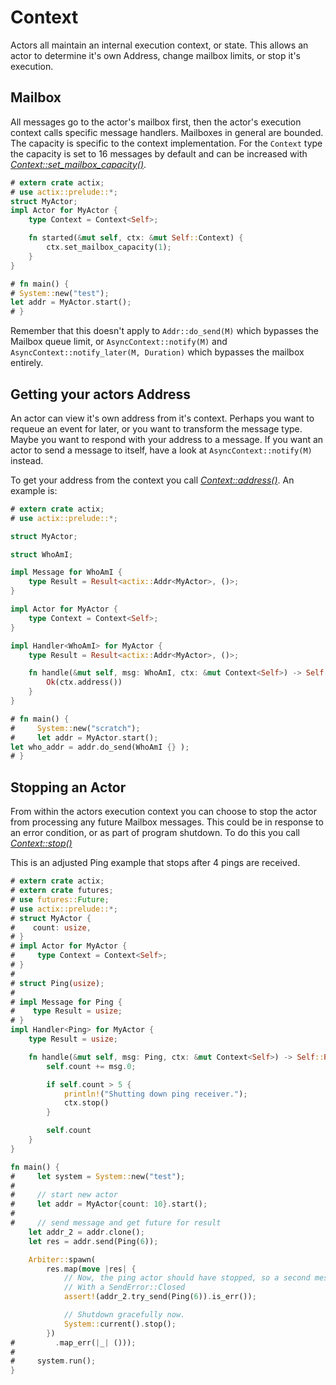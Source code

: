 # Context

Actors all maintain an internal execution context, or state. This
allows an actor to determine it's own Address, change mailbox limits,
or stop it's execution.

## Mailbox

All messages go to the actor's mailbox first, then the actor's execution context
calls specific message handlers. Mailboxes in general are bounded. The capacity is
specific to the context implementation. For the `Context`  type the capacity is set to
16 messages by default and can be increased with
[*Context::set_mailbox_capacity()*](../actix/struct.Context.html#method.set_mailbox_capacity).

```rust
# extern crate actix;
# use actix::prelude::*;
struct MyActor;
impl Actor for MyActor {
    type Context = Context<Self>;

    fn started(&mut self, ctx: &mut Self::Context) {
        ctx.set_mailbox_capacity(1);
    }
}

# fn main() {
# System::new("test");
let addr = MyActor.start();
# }
```

Remember that this doesn't apply to `Addr::do_send(M)` which bypasses the Mailbox queue limit, or
`AsyncContext::notify(M)` and `AsyncContext::notify_later(M, Duration)` which bypasses the mailbox
entirely.

## Getting your actors Address

An actor can view it's own address from it's context. Perhaps you want to requeue an event for
later, or you want to transform the message type. Maybe you want to respond with your address
to a message. If you want an actor to send a message to itself, have a look at
`AsyncContext::notify(M)` instead.

To get your address from the context you call
[*Context::address()*](../actix/struct.Context.html#method.address). An example is:

```rust
# extern crate actix;
# use actix::prelude::*;

struct MyActor;

struct WhoAmI;

impl Message for WhoAmI {
    type Result = Result<actix::Addr<MyActor>, ()>;
}

impl Actor for MyActor {
    type Context = Context<Self>;
}

impl Handler<WhoAmI> for MyActor {
    type Result = Result<actix::Addr<MyActor>, ()>;

    fn handle(&mut self, msg: WhoAmI, ctx: &mut Context<Self>) -> Self::Result {
        Ok(ctx.address())
    }
}

# fn main() {
#     System::new("scratch");
#     let addr = MyActor.start();
let who_addr = addr.do_send(WhoAmI {} );
# }

```

## Stopping an Actor

From within the actors execution context you can choose to stop the actor from processing
any future Mailbox messages. This could be in response to an error condition, or as part
of program shutdown. To do this you call [*Context::stop()*](../actix/struct.Context.html#method.stop)

This is an adjusted Ping example that stops after 4 pings are received.

```rust
# extern crate actix;
# extern crate futures;
# use futures::Future;
# use actix::prelude::*;
# struct MyActor {
#    count: usize,
# }
# impl Actor for MyActor {
#     type Context = Context<Self>;
# }
#
# struct Ping(usize);
#
# impl Message for Ping {
#    type Result = usize;
# }
impl Handler<Ping> for MyActor {
    type Result = usize;

    fn handle(&mut self, msg: Ping, ctx: &mut Context<Self>) -> Self::Result {
        self.count += msg.0;

        if self.count > 5 {
            println!("Shutting down ping receiver.");
            ctx.stop()
        }

        self.count
    }
}

fn main() {
#     let system = System::new("test");
#
#     // start new actor
#     let addr = MyActor{count: 10}.start();
#
#     // send message and get future for result
    let addr_2 = addr.clone();
    let res = addr.send(Ping(6));

    Arbiter::spawn(
        res.map(move |res| {
            // Now, the ping actor should have stopped, so a second message will fail
            // With a SendError::Closed
            assert!(addr_2.try_send(Ping(6)).is_err());

            // Shutdown gracefully now.
            System::current().stop();
        })
#         .map_err(|_| ()));
#
#     system.run();
}
```


